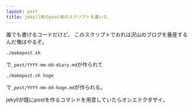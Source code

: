```yaml
---
layout: post
title: jekyll用のpost用のスクリプトを書いた
---
```


誰でも書けるコードだけど、
このスクリプトでおれは沢山のブログを量産するんだ俺はやるぞ。

<script src="https://gist.github.com/shamisonn/243075a564c4b3bb9b8e291cf95fe069.js"></script>

```shell
./makepost.sh
```

で`_post/YYYY-mm-dd-diary.md`が作られて

```shell
./makepost.sh hoge
```

で`_post/YYYY-mm-dd-hoge.md`が作られる。

jekyllが既にpostを作るコマンドを用意していたらオシエテクダサイ。





